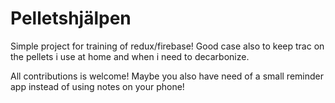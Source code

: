 # Pelletshjälpen

Simple project for training of redux/firebase!
Good case also to keep trac on the pellets i use at home and when i need to decarbonize.

All contributions is welcome! Maybe you also have need of a small reminder app instead of using notes on your phone!